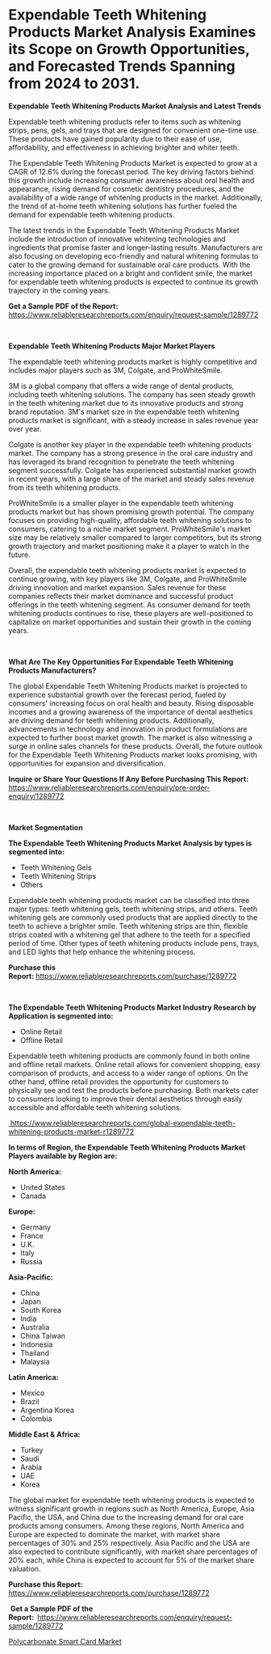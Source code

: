 <p><h1>Expendable Teeth Whitening Products Market Analysis Examines its Scope on Growth Opportunities, and Forecasted Trends Spanning from 2024 to 2031.</h1></p><p><strong>Expendable Teeth Whitening Products Market Analysis and Latest Trends</strong></p>
<p><p>Expendable teeth whitening products refer to items such as whitening strips, pens, gels, and trays that are designed for convenient one-time use. These products have gained popularity due to their ease of use, affordability, and effectiveness in achieving brighter and whiter teeth.</p><p>The Expendable Teeth Whitening Products Market is expected to grow at a CAGR of 12.6% during the forecast period. The key driving factors behind this growth include increasing consumer awareness about oral health and appearance, rising demand for cosmetic dentistry procedures, and the availability of a wide range of whitening products in the market. Additionally, the trend of at-home teeth whitening solutions has further fueled the demand for expendable teeth whitening products.</p><p>The latest trends in the Expendable Teeth Whitening Products Market include the introduction of innovative whitening technologies and ingredients that promise faster and longer-lasting results. Manufacturers are also focusing on developing eco-friendly and natural whitening formulas to cater to the growing demand for sustainable oral care products. With the increasing importance placed on a bright and confident smile, the market for expendable teeth whitening products is expected to continue its growth trajectory in the coming years.</p></p>
<p><strong>Get a Sample PDF of the Report:&nbsp;</strong> <a href="https://www.reliableresearchreports.com/enquiry/request-sample/1289772">https://www.reliableresearchreports.com/enquiry/request-sample/1289772</a></p>
<p>&nbsp;</p>
<p><strong>Expendable Teeth Whitening Products Major Market Players</strong></p>
<p><p>The expendable teeth whitening products market is highly competitive and includes major players such as 3M, Colgate, and ProWhiteSmile. </p><p>3M is a global company that offers a wide range of dental products, including teeth whitening solutions. The company has seen steady growth in the teeth whitening market due to its innovative products and strong brand reputation. 3M's market size in the expendable teeth whitening products market is significant, with a steady increase in sales revenue year over year.</p><p>Colgate is another key player in the expendable teeth whitening products market. The company has a strong presence in the oral care industry and has leveraged its brand recognition to penetrate the teeth whitening segment successfully. Colgate has experienced substantial market growth in recent years, with a large share of the market and steady sales revenue from its teeth whitening products.</p><p>ProWhiteSmile is a smaller player in the expendable teeth whitening products market but has shown promising growth potential. The company focuses on providing high-quality, affordable teeth whitening solutions to consumers, catering to a niche market segment. ProWhiteSmile's market size may be relatively smaller compared to larger competitors, but its strong growth trajectory and market positioning make it a player to watch in the future.</p><p>Overall, the expendable teeth whitening products market is expected to continue growing, with key players like 3M, Colgate, and ProWhiteSmile driving innovation and market expansion. Sales revenue for these companies reflects their market dominance and successful product offerings in the teeth whitening segment. As consumer demand for teeth whitening products continues to rise, these players are well-positioned to capitalize on market opportunities and sustain their growth in the coming years.</p></p>
<p>&nbsp;</p>
<p><strong>What Are The Key Opportunities For Expendable Teeth Whitening Products Manufacturers?</strong></p>
<p><p>The global Expendable Teeth Whitening Products market is projected to experience substantial growth over the forecast period, fueled by consumers' increasing focus on oral health and beauty. Rising disposable incomes and a growing awareness of the importance of dental aesthetics are driving demand for teeth whitening products. Additionally, advancements in technology and innovation in product formulations are expected to further boost market growth. The market is also witnessing a surge in online sales channels for these products. Overall, the future outlook for the Expendable Teeth Whitening Products market looks promising, with opportunities for expansion and diversification.</p></p>
<p><strong>Inquire or Share Your Questions If Any Before Purchasing This Report:</strong> <a href="https://www.reliableresearchreports.com/enquiry/pre-order-enquiry/1289772">https://www.reliableresearchreports.com/enquiry/pre-order-enquiry/1289772</a></p>
<p>&nbsp;</p>
<p><strong>Market Segmentation</strong></p>
<p><strong>The Expendable Teeth Whitening Products Market Analysis by types is segmented into:</strong></p>
<p><ul><li>Teeth Whitening Gels</li><li>Teeth Whitening Strips</li><li>Others</li></ul></p>
<p><p>Expendable teeth whitening products market can be classified into three major types: teeth whitening gels, teeth whitening strips, and others. Teeth whitening gels are commonly used products that are applied directly to the teeth to achieve a brighter smile. Teeth whitening strips are thin, flexible strips coated with a whitening gel that adhere to the teeth for a specified period of time. Other types of teeth whitening products include pens, trays, and LED lights that help enhance the whitening process.</p></p>
<p><strong>Purchase this Report:&nbsp;</strong><a href="https://www.reliableresearchreports.com/purchase/1289772">https://www.reliableresearchreports.com/purchase/1289772</a></p>
<p>&nbsp;</p>
<p><strong>The Expendable Teeth Whitening Products Market Industry Research by Application is segmented into:</strong></p>
<p><ul><li>Online Retail</li><li>Offline Retail</li></ul></p>
<p><p>Expendable teeth whitening products are commonly found in both online and offline retail markets. Online retail allows for convenient shopping, easy comparison of products, and access to a wider range of options. On the other hand, offline retail provides the opportunity for customers to physically see and test the products before purchasing. Both markets cater to consumers looking to improve their dental aesthetics through easily accessible and affordable teeth whitening solutions.</p></p>
<p><a href="https://www.reliableresearchreports.com/global-expendable-teeth-whitening-products-market-r1289772">&nbsp;https://www.reliableresearchreports.com/global-expendable-teeth-whitening-products-market-r1289772</a></p>
<p><strong>In terms of Region, the Expendable Teeth Whitening Products Market Players available by Region are:</strong></p>
<p>
    <p> <strong> North America: </strong>
        <ul>
            <li>United States</li>
            <li>Canada</li>
        </ul>
        </p> 
    <p> <strong> Europe: </strong>
        <ul>
            <li>Germany</li>
            <li>France</li>
            <li>U.K.</li>
            <li>Italy</li>
            <li>Russia</li>
        </ul>
        </p> 
    <p> <strong> Asia-Pacific: </strong>
        <ul>
            <li>China</li>
            <li>Japan</li>
            <li>South Korea</li>
            <li>India</li>
            <li>Australia</li>
            <li>China Taiwan</li>
            <li>Indonesia</li>
            <li>Thailand</li>
            <li>Malaysia</li>
        </ul>
        </p> 
    <p> <strong> Latin America: </strong>
        <ul>
            <li>Mexico</li>
            <li>Brazil</li>
            <li>Argentina Korea</li>
            <li>Colombia</li>
        </ul>
        </p> 
    <p> <strong> Middle East & Africa: </strong>
        <ul>
            <li>Turkey</li>
            <li>Saudi</li>
            <li>Arabia</li>
            <li>UAE</li>
            <li>Korea</li>
        </ul>
    </p>
    </p>
<p><p>The global market for expendable teeth whitening products is expected to witness significant growth in regions such as North America, Europe, Asia Pacific, the USA, and China due to the increasing demand for oral care products among consumers. Among these regions, North America and Europe are expected to dominate the market, with market share percentages of 30% and 25% respectively. Asia Pacific and the USA are also expected to contribute significantly, with market share percentages of 20% each, while China is expected to account for 5% of the market share valuation.</p></p>
<p><strong>Purchase this Report: </strong><a href="https://www.reliableresearchreports.com/purchase/1289772">https://www.reliableresearchreports.com/purchase/1289772</a></p>
<p>&nbsp;<strong>Get a Sample PDF of the Report:&nbsp;&nbsp;</strong><a href="https://www.reliableresearchreports.com/enquiry/request-sample/1289772">https://www.reliableresearchreports.com/enquiry/request-sample/1289772</a></p>
<p><strong></strong></p>
<p><p><a href="https://github.com/labibmmn112/Market-Research-Report-List-1/blob/main/polycarbonate-smart-card-market.md">Polycarbonate Smart Card Market</a></p></p>